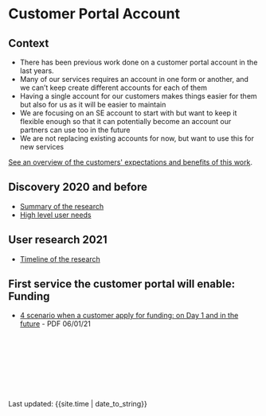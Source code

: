 # Customer Portal Account

## Context
- There has been previous work done on a customer portal account in the last years. 
- Many of our services requires an account in one form or another, and we can’t keep create different accounts for each of them
- Having a single account for our customers makes things easier for them but also for us as it will be easier to maintain
- We are focusing on an SE account to start with but want to keep it flexible enough so that it can potentially become an account our partners can use too in the future
- We are not replacing existing accounts for now, but want to use this for new services

[See an overview of the customers' expectations and benefits of this work](overview/).

## Discovery 2020 and before

- [Summary of the research](research2017-20/)
- [High level user needs](user-needs/)

## User research 2021

- [Timeline of the research](timeline/)

## First service the customer portal will enable: Funding

- [4 scenario when a customer apply for funding: on Day 1 and in the future](/files/Apply-for-fund-4-scenario.pdf) - PDF 06/01/21

<br><br>


<br><br><br><br>
<div>Last updated: {{site.time | date_to_string}}</div>
